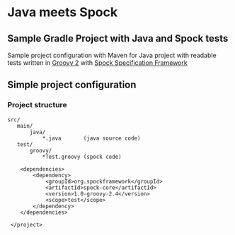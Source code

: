Java meets Spock
===============
Sample Gradle Project with Java and Spock tests
---------------------------------------

Sample project configuration with Maven for Java project with readable tests written in [Groovy 2](http://groovy.codehaus.org/)
with [Spock Specification Framework](https://code.google.com/p/spock/)


Simple project configuration
----------------------------

### Project structure

    src/
       main/
           java/
               *.java       (java source code)
       test/
           groovy/
               *Test.groovy (spock code)

        <dependencies>
            <dependency>
                <groupId>org.spockframework</groupId>
                <artifactId>spock-core</artifactId>
                <version>1.0-groovy-2.4</version>
                <scope>test</scope>
            </dependency>
        </dependencies>

     </project>


